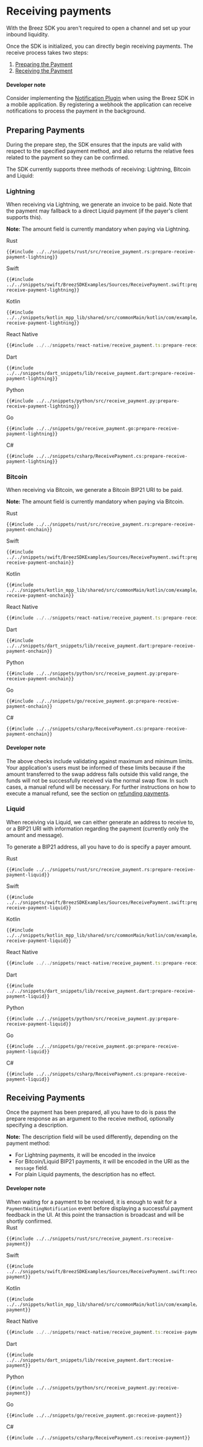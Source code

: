 # Receiving payments

With the Breez SDK you aren't required to open a channel and set up your inbound liquidity.

Once the SDK is initialized, you can directly begin receiving payments. The receive process takes two steps:
1. [Preparing the Payment](receive_payment.md#preparing-payments)
1. [Receiving the Payment](receive_payment.md#receiving-payments-1)

<div class="warning">
<h4>Developer note</h4>
Consider implementing the <a href="/notifications/getting_started.md">Notification Plugin</a> when using the Breez SDK in a mobile application. By registering a webhook the application can receive notifications to process the payment in the background.
</div>

## Preparing Payments
During the prepare step, the SDK ensures that the inputs are valid with respect to the specified payment method,
and also returns the relative fees related to the payment so they can be confirmed.


The SDK currently supports three methods of receiving: Lightning, Bitcoin and Liquid:

### Lightning
When receiving via Lightning, we generate an invoice to be paid.  Note that the payment may fallback to a direct Liquid payment (if the payer's client supports this).


**Note:** The amount field is currently mandatory when paying via Lightning.

<custom-tabs category="lang">
<div slot="title">Rust</div>
<section>

```rust,ignore
{{#include ../../snippets/rust/src/receive_payment.rs:prepare-receive-payment-lightning}}
```
</section>

<div slot="title">Swift</div>
<section>

```swift,ignore
{{#include ../../snippets/swift/BreezSDKExamples/Sources/ReceivePayment.swift:prepare-receive-payment-lightning}}
```
</section>

<div slot="title">Kotlin</div>
<section>

```kotlin,ignore
{{#include ../../snippets/kotlin_mpp_lib/shared/src/commonMain/kotlin/com/example/kotlinmpplib/ReceivePayment.kt:prepare-receive-payment-lightning}}
```
</section>

<div slot="title">React Native</div>
<section>

```typescript
{{#include ../../snippets/react-native/receive_payment.ts:prepare-receive-payment-lightning}}
```
</section>

<div slot="title">Dart</div>
<section>

```dart,ignore
{{#include ../../snippets/dart_snippets/lib/receive_payment.dart:prepare-receive-payment-lightning}}
```
</section>

<div slot="title">Python</div>
<section>

```python,ignore 
{{#include ../../snippets/python/src/receive_payment.py:prepare-receive-payment-lightning}}
```
</section>

<div slot="title">Go</div>
<section>

```go,ignore
{{#include ../../snippets/go/receive_payment.go:prepare-receive-payment-lightning}}
```
</section>

<div slot="title">C#</div>
<section>

```cs,ignore
{{#include ../../snippets/csharp/ReceivePayment.cs:prepare-receive-payment-lightning}}
```
</section>
</custom-tabs>

### Bitcoin
When receiving via Bitcoin, we generate a Bitcoin BIP21 URI to be paid.


**Note:** The amount field is currently mandatory when paying via Bitcoin.

<custom-tabs category="lang">
<div slot="title">Rust</div>
<section>

```rust,ignore
{{#include ../../snippets/rust/src/receive_payment.rs:prepare-receive-payment-onchain}}
```
</section>

<div slot="title">Swift</div>
<section>

```swift,ignore
{{#include ../../snippets/swift/BreezSDKExamples/Sources/ReceivePayment.swift:prepare-receive-payment-onchain}}
```
</section>

<div slot="title">Kotlin</div>
<section>

```kotlin,ignore
{{#include ../../snippets/kotlin_mpp_lib/shared/src/commonMain/kotlin/com/example/kotlinmpplib/ReceivePayment.kt:prepare-receive-payment-onchain}}
```
</section>

<div slot="title">React Native</div>
<section>

```typescript
{{#include ../../snippets/react-native/receive_payment.ts:prepare-receive-payment-onchain}}
```
</section>

<div slot="title">Dart</div>
<section>

```dart,ignore
{{#include ../../snippets/dart_snippets/lib/receive_payment.dart:prepare-receive-payment-onchain}}
```
</section>

<div slot="title">Python</div>
<section>

```python,ignore 
{{#include ../../snippets/python/src/receive_payment.py:prepare-receive-payment-onchain}}
```
</section>

<div slot="title">Go</div>
<section>

```go,ignore
{{#include ../../snippets/go/receive_payment.go:prepare-receive-payment-onchain}}
```
</section>

<div slot="title">C#</div>
<section>

```cs,ignore
{{#include ../../snippets/csharp/ReceivePayment.cs:prepare-receive-payment-onchain}}
```
</section>
</custom-tabs>

<div class="warning">
<h4>Developer note</h4>

The above checks include validating against maximum and minimum limits. Your application's users must be informed of these limits because if the amount transferred to the swap address falls outside this valid range, the funds will not be successfully received via the normal swap flow. In such cases, a manual refund will be necessary.
For further instructions on how to execute a manual refund, see the section on [refunding payments](refund_payment.md#bitcoin).

</div>

### Liquid
When receiving via Liquid, we can either generate an address to receive to, or a BIP21 URI with information regarding the payment (currently only the amount and message).


To generate a BIP21 address, all you have to do is specify a payer amount.

<custom-tabs category="lang">
<div slot="title">Rust</div>
<section>

```rust,ignore
{{#include ../../snippets/rust/src/receive_payment.rs:prepare-receive-payment-liquid}}
```
</section>

<div slot="title">Swift</div>
<section>

```swift,ignore
{{#include ../../snippets/swift/BreezSDKExamples/Sources/ReceivePayment.swift:prepare-receive-payment-liquid}}
```
</section>

<div slot="title">Kotlin</div>
<section>

```kotlin,ignore
{{#include ../../snippets/kotlin_mpp_lib/shared/src/commonMain/kotlin/com/example/kotlinmpplib/ReceivePayment.kt:prepare-receive-payment-liquid}}
```
</section>

<div slot="title">React Native</div>
<section>

```typescript
{{#include ../../snippets/react-native/receive_payment.ts:prepare-receive-payment-liquid}}
```
</section>

<div slot="title">Dart</div>
<section>

```dart,ignore
{{#include ../../snippets/dart_snippets/lib/receive_payment.dart:prepare-receive-payment-liquid}}
```
</section>

<div slot="title">Python</div>
<section>

```python,ignore 
{{#include ../../snippets/python/src/receive_payment.py:prepare-receive-payment-liquid}}
```
</section>

<div slot="title">Go</div>
<section>

```go,ignore
{{#include ../../snippets/go/receive_payment.go:prepare-receive-payment-liquid}}
```
</section>

<div slot="title">C#</div>
<section>

```cs,ignore
{{#include ../../snippets/csharp/ReceivePayment.cs:prepare-receive-payment-liquid}}
```
</section>
</custom-tabs>

## Receiving Payments
Once the payment has been prepared, all you have to do is pass the prepare response as an argument to the
receive method, optionally specifying a description.

**Note:** The description field will be used differently, depending on the payment method:
- For Lightning payments, it will be encoded in the invoice
- For Bitcoin/Liquid BIP21 payments, it will be encoded in the URI as the `message` field.
- For plain Liquid payments, the description has no effect.

<div class="warning">
<h4>Developer note</h4>
When waiting for a payment to be received, it is enough to wait for a <code>PaymentWaitingNotification</code> event before displaying a successful payment feedback in the UI. At this point the transaction is broadcast and will be shortly confirmed.
</div>

<custom-tabs category="lang">
<div slot="title">Rust</div>
<section>

```rust,ignore
{{#include ../../snippets/rust/src/receive_payment.rs:receive-payment}}
```
</section>

<div slot="title">Swift</div>
<section>

```swift,ignore
{{#include ../../snippets/swift/BreezSDKExamples/Sources/ReceivePayment.swift:receive-payment}}
```
</section>

<div slot="title">Kotlin</div>
<section>

```kotlin,ignore
{{#include ../../snippets/kotlin_mpp_lib/shared/src/commonMain/kotlin/com/example/kotlinmpplib/ReceivePayment.kt:receive-payment}}
```
</section>

<div slot="title">React Native</div>
<section>

```typescript
{{#include ../../snippets/react-native/receive_payment.ts:receive-payment}}
```
</section>

<div slot="title">Dart</div>
<section>

```dart,ignore
{{#include ../../snippets/dart_snippets/lib/receive_payment.dart:receive-payment}}
```
</section>

<div slot="title">Python</div>
<section>

```python,ignore 
{{#include ../../snippets/python/src/receive_payment.py:receive-payment}}
```
</section>

<div slot="title">Go</div>
<section>

```go,ignore
{{#include ../../snippets/go/receive_payment.go:receive-payment}}
```
</section>

<div slot="title">C#</div>
<section>

```cs,ignore
{{#include ../../snippets/csharp/ReceivePayment.cs:receive-payment}}
```
</section>
</custom-tabs>
